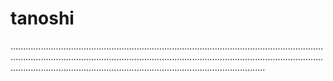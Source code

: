 # tanoshi

.............................................................................................................................................................................................................................................................................................................................................................